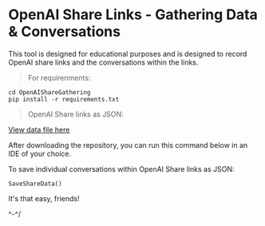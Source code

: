 # OpenAI Share Links - Gathering Data & Conversations

This tool is designed for educational purposes and is designed to record OpenAI share links and the conversations within the links.


> For requirenments:

```
cd OpenAIShareGathering
pip install -r requirements.txt
 ```

> OpenAI Share links as JSON:

[View data file here](OpenAIShareGathering/data/openai_share_data.json)


After downloading the repository, you can run this command below in an IDE of your choice.

To save individual conversations within OpenAI Share links as JSON:

```
SaveShareData()
```


It's that easy, friends!

^-^/
